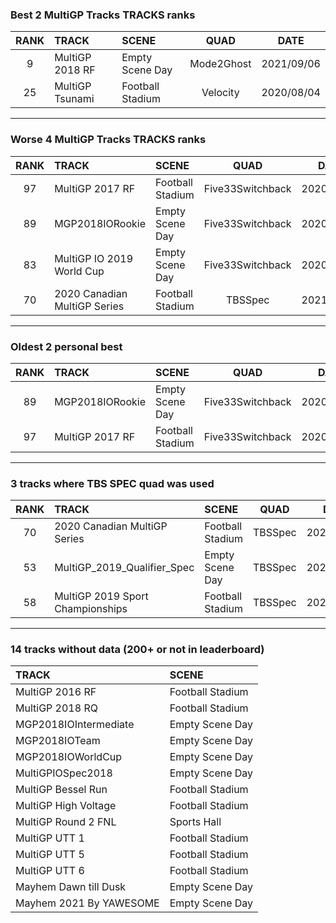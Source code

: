 ### Best 2 MultiGP Tracks TRACKS ranks
|RANK|TRACK|SCENE|QUAD|DATE|
|:---:|:---|:---|:---:|:---:|
|9|MultiGP 2018 RF|Empty Scene Day|Mode2Ghost|2021/09/06|
|25|MultiGP Tsunami|Football Stadium|Velocity|2020/08/04|
---
### Worse 4 MultiGP Tracks TRACKS ranks
|RANK|TRACK|SCENE|QUAD|DATE|
|:---:|:---|:---|:---:|:---:|
|97|MultiGP 2017 RF|Football Stadium|Five33Switchback|2020/04/17|
|89|MGP2018IORookie|Empty Scene Day|Five33Switchback|2020/04/17|
|83|MultiGP IO 2019 World Cup|Empty Scene Day|Five33Switchback|2020/05/19|
|70|2020 Canadian MultiGP Series|Football Stadium|TBSSpec|2021/09/11|
---
### Oldest 2 personal best
|RANK|TRACK|SCENE|QUAD|DATE|
|:---:|:---|:---|:---:|:---:|
|89|MGP2018IORookie|Empty Scene Day|Five33Switchback|2020/04/17|
|97|MultiGP 2017 RF|Football Stadium|Five33Switchback|2020/04/17|
---
### 3 tracks where TBS SPEC quad was used
|RANK|TRACK|SCENE|QUAD|DATE|
|:---:|:---|:---|:---:|:---:|
|70|2020 Canadian MultiGP Series|Football Stadium|TBSSpec|2021/09/11|
|53|MultiGP_2019_Qualifier_Spec|Empty Scene Day|TBSSpec|2020/10/02|
|58|MultiGP 2019 Sport Championships|Football Stadium|TBSSpec|2021/02/03|
---
### 14 tracks without data (200+ or not in leaderboard)
|TRACK|SCENE|
|:---|:---|
|MultiGP 2016 RF|Football Stadium|
|MultiGP 2018 RQ|Football Stadium|
|MGP2018IOIntermediate|Empty Scene Day|
|MGP2018IOTeam|Empty Scene Day|
|MGP2018IOWorldCup|Empty Scene Day|
|MultiGPIOSpec2018|Empty Scene Day|
|MultiGP Bessel Run|Football Stadium|
|MultiGP High Voltage|Football Stadium|
|MultiGP Round 2 FNL|Sports Hall|
|MultiGP UTT 1|Football Stadium|
|MultiGP UTT 5|Football Stadium|
|MultiGP UTT 6|Football Stadium|
|Mayhem Dawn till Dusk|Empty Scene Day|
|Mayhem 2021 By YAWESOME|Empty Scene Day|
